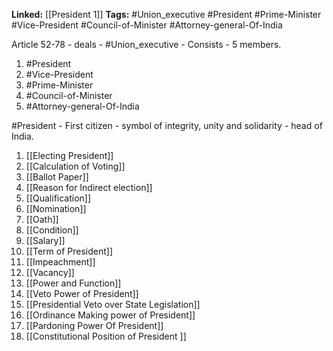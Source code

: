 **Linked:**
[[President 1]]
**Tags:** #Union_executive #President #Prime-Minister #Vice-President #Council-of-Minister #Attorney-general-Of-India 


Article 52-78 - deals - #Union_executive - Consists - 5 members.
1. #President
2. #Vice-President
3. #Prime-Minister 
4. #Council-of-Minister 
5. #Attorney-general-Of-India 

#President - First citizen - symbol of integrity, unity and solidarity - head of India.

1. [[Electing President]]
2. [[Calculation  of  Voting]]
3. [[Ballot Paper]]
4. [[Reason for Indirect election]]
5. [[Qualification]]
6. [[Nomination]]
7. [[Oath]]
8. [[Condition]]
9. [[Salary]]
10. [[Term of President]]
11. [[Impeachment]]
12. [[Vacancy]] 
13. [[Power and Function]]
14. [[Veto Power of President]]
15. [[Presidential Veto over State Legislation]]
16. [[Ordinance Making power of President]]
17. [[Pardoning Power Of President]]
18. [[Constitutional Position of President ]]

